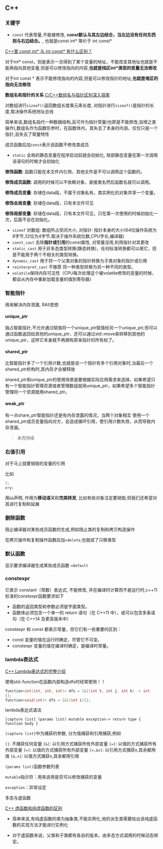 ## C++

### 关键字

- `const` 代表常量,不能被修改, **const默认与其左边结合，当左边没有任何东西则与右边结合。**, 也就是const int* 等价于 int const*

[C++里 const int* 与 int const* 有什么区别？](https://www.zhihu.com/question/443195492/answer/1723886545)

对于int* const，则是表示一旦得到了某个变量的地址，不能改变其地址也就是不能再指向其他变量,但是可以修改指向的内容,**也就是栈区int*类型的变量无法修改**

对于int const * 表示不能修改指向的内容,但是可以修改指针的地址,**也就是堆区的指向无法修改**

**数组名和指针的关系** [C/C++数组名与指针区别深入探索](https://blog.csdn.net/ljob2006/article/details/4872167)

对数组进行`sizeof()`返回数组长度乘元素长度, 对指针进行`sizeof()`是指针的长度,取决操作系统地址总线

简单来说,数组名指代一种数据结构,且可作为指针常量(也即是不能修改,自增之类操作),数组名作为函数形参时，在函数体内，其失去了本身的内涵，仅仅只是一个指针,且失去了常量特性

成员函数后加`const`表示该函数不修改类成员

- `static` 全局的静态变量在程序启动前就会初始化, 局部静态变量在第一次调用该语句的时候才会初始化

**修饰函数**: 函数只能在本文件内引用，其他文件是不可以调用这个函数的。

**修饰成员函数**: 调用的时候可以不依赖对象，直接类名然后函数名就可以调用。

**修饰成员变量**: 存储在data段，不属于对象私有，类实例化的对象共享一个变量。

**修饰全局变量**: 存储在data段，只有本文件可见

**修饰局部变量**: 存储在data段，只有本文件可见，只在第一次使用的时候初始化一次，后面不会在初始化。

- `sizeof` 对数组: 数组所占空间大小, 对指针: 指针本身的大小(64位操作系统为8字节,32位为4字节,取决于操作系统位数,CPU字长,编译器)
- `const_cast` 去除**指针或引用**的const属性, 对常量没用,利用指针对其更改
- `static_cast` 用于非多态类型转换(静态转换)，任何标准转换都可以用它，但是不能用于两个不相关的类型转换。
- `dynamic_cast` 用于将一个父类对象的指针转换为子类对象的指针或引用
- `reinterpret_cast` 不推荐 将一种类型转换为另一种不同的类型。
- `volatile​​​​​​​` 保持内存可见性（CPU每次处理这个被volatile修饰的变量的时候，都会从内存中重新加载变量的值到寄存器）


### 智能指针
用来解决内存泄漏, RAII思想

#### unique_ptr
独占智能指针,不允许通过赋值将一个unique_ptr赋值给另一个unique_ptr,但可以通过函数返回给其他的unique_ptr，还可以通过std::move来转移到其他的unique_ptr，这样它本身就不再拥有原来指针的所有权了。

#### shared_ptr
比智能指针多了一个引用计数,也就是说一个指针有多个引用对象时,当最后一个shared_ptr析构时,其内存才会被释放

shared_ptr和unique_ptr的使用场景是要根据实际应用需求来选择。如果希望只有一个智能指针管理资源或者管理数组就用unique_ptr，如果希望多个智能指针管理同一个资源就用shared_ptr。

#### weak_ptr
有一点share_ptr智能指针还是有内存泄露的情况，当两个对象相互 使用一个shared_ptr成员变量指向对方，会造成循环引用，使引用计数失效，从而导致内存泄漏。

>未完待续

### 右值引用
对于马上就要销毁的变量的引用

比如
```c++
3;
x+y;
```

用`&&`声明, 作用为**移动语义**和**完美转发**, 比如有些对象注定要销毁,但我们还希望对其进行复制和延展

### 删除函数

阻止编译器对某些成员函数的生成,例如阻止类的复制和拷贝构造操作

在拷贝操作和复制操作函数后加`=delete`,也就成了只移类型

### 默认函数

显示要求编译器生成某些成员函数 `=default`

### constexpr
它表示 constant（常数）表达式, 不能修改, 并在编译时计算而不是运行时,c++11标准的constexpr函数要求如下

- 函数的返回类型和参数必须是字面类型。
- 函数体必须包含一个单一的 return 语句（在 C++11 中），或可以包含多条语句（在 C++14 及更高版本中）

constexpr 和 const 都表示常量，但它们有一些重要的区别：

- const 变量的值在运行时确定，尽管它不可变。
- constexpr 变量的值在编译时确定，是编译时常量。

### lambda表达式

[C++ Lambda表达式的完整介绍](https://zhuanlan.zhihu.com/p/384314474)

使用std::function在函数内部构造dfs时经常使用！！

```c++
function<int(int, int, int)> dfs = [&](int t, int j, int k) -> int
{};
function<void(int)> dfs = [&](int i){};
```

lambda表达式语法

`[capture list] (params list) mutable exception-> return type { function body }`

`[capture list]`中为捕获的参数, 分为值捕获和引用捕获,例如

`[]`: 不捕获任何变量
`[&]`: 以引用方式捕获所有外部变量
`[=]`: 以值的方式捕获所有外部变量
`[=]`: 以值的方式捕获所有外部变量
`[=,&x]`: 以引用方式捕获x,其余都用值
`[&,x]`: 以值方式捕获x,其余都用引用

`(params list)`函数参数列表

`mutable`指示符：用来说用是否可以修改捕获的变量

`exception`：异常设定

多态与虚函数

[C++ 虚函数和纯虚函数的区别](https://www.runoob.com/w3cnote/cpp-virtual-functions.html)

- 简单来说,有纯虚函数的类为抽象类,不能实例化,他的派生类需要给出该纯虚函数的实现方法才能进行实例化

- 对于虚函数来说，父类和子类都有各自的版本。由多态方式调用的时候动态绑定。